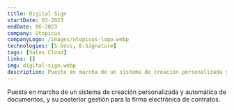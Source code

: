 ```yaml
---
title: Digital Sign
startDate: 03-2023
endDate: 06-2023
company: Utopicus
companyLogo: /images/utopicus-logo.webp
technologies: [S-Docs, E-Signature]
tags: [Sales Cloud]
links: []
img: digital-sign.webp
description: Puesta en marcha de un sistema de creación personalizada y automática de documentos, y su posterior gestión para la firma electrónica de contratos.
---
```


Puesta en marcha de un sistema de creación personalizada y automática de documentos, y su posterior gestión para la firma electrónica de contratos.
